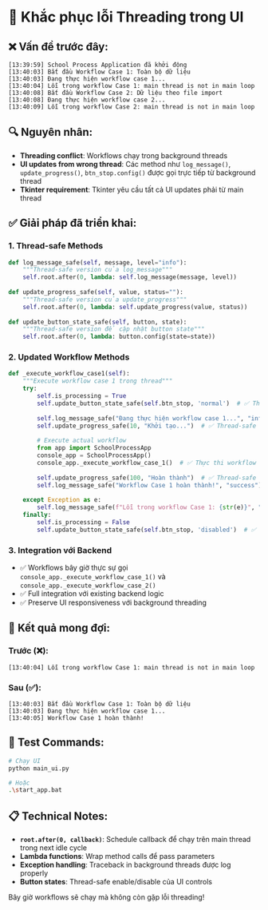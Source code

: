 # 🔧 Khắc phục lỗi Threading trong UI

## ❌ Vấn đề trước đây:
```
[13:39:59] School Process Application đã khởi động
[13:40:03] Bắt đầu Workflow Case 1: Toàn bộ dữ liệu
[13:40:03] Đang thực hiện workflow case 1...
[13:40:04] Lỗi trong workflow Case 1: main thread is not in main loop
[13:40:08] Bắt đầu Workflow Case 2: Dữ liệu theo file import
[13:40:08] Đang thực hiện workflow case 2...
[13:40:09] Lỗi trong workflow Case 2: main thread is not in main loop
```

## 🔍 Nguyên nhân:
- **Threading conflict**: Workflows chạy trong background threads
- **UI updates from wrong thread**: Các method như `log_message()`, `update_progress()`, `btn_stop.config()` được gọi trực tiếp từ background thread
- **Tkinter requirement**: Tkinter yêu cầu tất cả UI updates phải từ main thread

## ✅ Giải pháp đã triển khai:

### 1. **Thread-safe Methods**
```python
def log_message_safe(self, message, level="info"):
    """Thread-safe version của log_message"""
    self.root.after(0, lambda: self.log_message(message, level))
    
def update_progress_safe(self, value, status=""):
    """Thread-safe version của update_progress"""
    self.root.after(0, lambda: self.update_progress(value, status))
    
def update_button_state_safe(self, button, state):
    """Thread-safe version để cập nhật button state"""
    self.root.after(0, lambda: button.config(state=state))
```

### 2. **Updated Workflow Methods**
```python
def _execute_workflow_case1(self):
    """Execute workflow case 1 trong thread"""
    try:
        self.is_processing = True
        self.update_button_state_safe(self.btn_stop, 'normal')  # ✅ Thread-safe
        
        self.log_message_safe("Đang thực hiện workflow case 1...", "info")  # ✅ Thread-safe
        self.update_progress_safe(10, "Khởi tạo...")  # ✅ Thread-safe
        
        # Execute actual workflow
        from app import SchoolProcessApp
        console_app = SchoolProcessApp()
        console_app._execute_workflow_case_1()  # ✅ Thực thi workflow thực
        
        self.update_progress_safe(100, "Hoàn thành")  # ✅ Thread-safe
        self.log_message_safe("Workflow Case 1 hoàn thành!", "success")  # ✅ Thread-safe
        
    except Exception as e:
        self.log_message_safe(f"Lỗi trong workflow Case 1: {str(e)}", "error")  # ✅ Thread-safe
    finally:
        self.is_processing = False
        self.update_button_state_safe(self.btn_stop, 'disabled')  # ✅ Thread-safe
```

### 3. **Integration với Backend**
- ✅ Workflows bây giờ thực sự gọi `console_app._execute_workflow_case_1()` và `console_app._execute_workflow_case_2()`
- ✅ Full integration với existing backend logic
- ✅ Preserve UI responsiveness với background threading

## 🎯 Kết quả mong đợi:

### Trước (❌):
```
[13:40:04] Lỗi trong workflow Case 1: main thread is not in main loop
```

### Sau (✅):
```
[13:40:03] Bắt đầu Workflow Case 1: Toàn bộ dữ liệu
[13:40:03] Đang thực hiện workflow case 1...
[13:40:05] Workflow Case 1 hoàn thành!
```

## 🚀 Test Commands:

```bash
# Chạy UI
python main_ui.py

# Hoặc
.\start_app.bat
```

## 📋 Technical Notes:

- **`root.after(0, callback)`**: Schedule callback để chạy trên main thread trong next idle cycle
- **Lambda functions**: Wrap method calls để pass parameters
- **Exception handling**: Traceback in background threads được log properly
- **Button states**: Thread-safe enable/disable của UI controls

Bây giờ workflows sẽ chạy mà không còn gặp lỗi threading!
